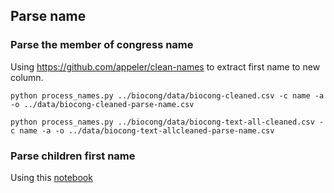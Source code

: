 ## Parse name

### Parse the member of congress name

Using https://github.com/appeler/clean-names to extract first name to new column.

```
python process_names.py ../biocong/data/biocong-cleaned.csv -c name -a -o ../data/biocong-cleaned-parse-name.csv

python process_names.py ../biocong/data/biocong-text-all-cleaned.csv -c name -a -o ../data/biocong-text-allcleaned-parse-name.csv
```

### Parse children first name

Using this [notebook](extract_children_first_name.ipynb)
